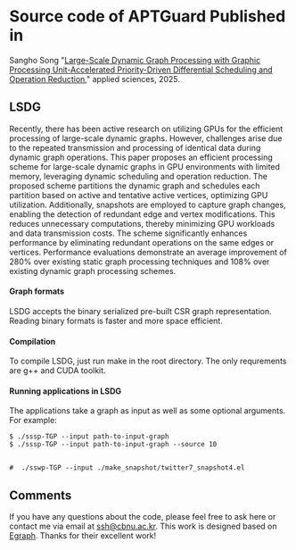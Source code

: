 # Source code of APTGuard Published in 
Sangho Song "[Large-Scale Dynamic Graph Processing with Graphic Processing Unit-Accelerated Priority-Driven Differential Scheduling and Operation Reduction](https://www.mdpi.com/2076-3417/15/6/3172)," applied sciences, 2025.


## LSDG

Recently, there has been active research on utilizing GPUs for the efficient processing of large-scale dynamic graphs. However, challenges arise due to the repeated transmission and processing of identical data during dynamic graph operations. This paper proposes an efficient processing scheme for large-scale dynamic graphs in GPU environments with limited memory, leveraging dynamic scheduling and operation reduction. The proposed scheme partitions the dynamic graph and schedules each partition based on active and tentative active vertices, optimizing GPU utilization. Additionally, snapshots are employed to capture graph changes, enabling the detection of redundant edge and vertex modifications. This reduces unnecessary computations, thereby minimizing GPU workloads and data transmission costs. The scheme significantly enhances performance by eliminating redundant operations on the same edges or vertices. Performance evaluations demonstrate an average improvement of 280% over existing static graph processing techniques and 108% over existing dynamic graph processing schemes.

#### Graph formats

LSDG accepts the binary serialized pre-built CSR graph representation. Reading binary formats is faster and more space efficient.

#### Compilation

To compile LSDG, just run make in the root directory. The only requrements are g++ and CUDA toolkit.

#### Running applications in LSDG

The applications take a graph as input as well as some optional arguments. For example:

```
$ ./sssp-TGP --input path-to-input-graph
$ ./sssp-TGP --input path-to-input-graph --source 10


#  ./sswp-TGP --input ./make_snapshot/twitter7_snapshot4.el
```
## Comments
If you have any questions about the code, please feel free to ask here or contact me via email at <ssh@cbnu.ac.kr>. This work is designed based on [Egraph](https://gitee.com/GPGPM/EGraph.git). Thanks for their excellent work!
